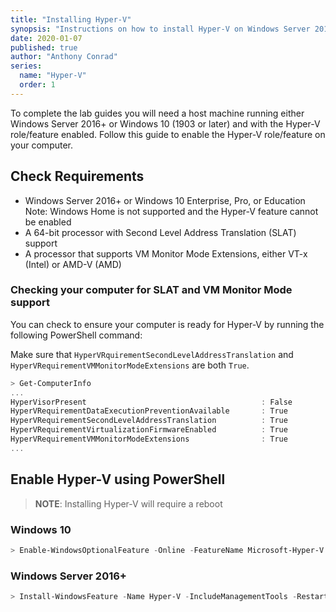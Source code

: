 ```yaml
---
title: "Installing Hyper-V"
synopsis: "Instructions on how to install Hyper-V on Windows Server 2016+ or Windows 10 (1903+)"
date: 2020-01-07
published: true
author: "Anthony Conrad"
series:
  name: "Hyper-V"
  order: 1
---
```


To complete the lab guides you will need a host machine running either Windows Server 2016+ or Windows 10 (1903 or later) and with the Hyper-V role/feature enabled. Follow this guide to enable the Hyper-V role/feature on your computer.

## Check Requirements

- Windows Server 2016+ or Windows 10 Enterprise, Pro, or Education<br/>
  Note: Windows Home is not supported and the Hyper-V feature cannot be enabled
- A 64-bit processor with Second Level Address Translation (SLAT) support
- A processor that supports VM Monitor Mode Extensions, either VT-x (Intel) or AMD-V (AMD)

### Checking your computer for SLAT and VM Monitor Mode support

You can check to ensure your computer is ready for Hyper-V by running the following PowerShell command:

Make sure that `HyperVRquirementSecondLevelAddressTranslation` and `HyperVRequirementVMMonitorModeExtensions` are both `True`.

```PowerShell
> Get-ComputerInfo
...
HyperVisorPresent                                       : False
HyperVRequirementDataExecutionPreventionAvailable       : True
HyperVRequirementSecondLevelAddressTranslation          : True
HyperVRequirementVirtualizationFirmwareEnabled          : True
HyperVRequirementVMMonitorModeExtensions                : True
...
```

## Enable Hyper-V using PowerShell

> **NOTE**: Installing Hyper-V will require a reboot

### Windows 10

```PowerShell
> Enable-WindowsOptionalFeature -Online -FeatureName Microsoft-Hyper-V -All
```

### Windows Server 2016+

```PowerShell
> Install-WindowsFeature -Name Hyper-V -IncludeManagementTools -Restart
```

